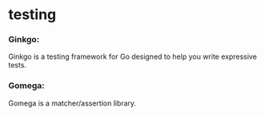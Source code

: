 # testing

### Ginkgo: 
Ginkgo is a testing framework for Go designed to help you write expressive tests. 
### Gomega:
Gomega is a matcher/assertion library.